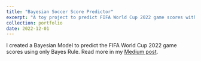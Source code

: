 ```yaml
---
title: "Bayesian Soccer Score Predictor"
excerpt: "A toy project to predict FIFA World Cup 2022 game scores with only Bayes Rule. <br/><img src='https://miro.medium.com/v2/resize:fit:1400/format:webp/1*QNwK8tyg4modnW3vuql_Hw.png'>"
collection: portfolio
date: 2022-12-01
---
```


I created a Bayesian Model to predict the FIFA World Cup 2022 game scores using only Bayes Rule. Read more in my [Medium post](https://medium.com/@notadib/i-looked-into-16-million-futures-and-saw-argentina-win-against-australia-in-11-million-of-them-c336574ae574).
